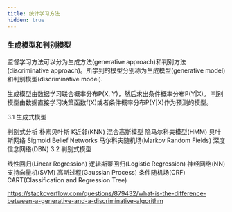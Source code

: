 ```yaml
---
title: 统计学习方法
hidden: true
---
```



### 生成模型和判别模型

监督学习方法可以分为生成方法(generative approach)和判别方法(discriminative approach)。所学到的模型分别称为生成模型(generative model)和判别模型(discriminative model).

生成模型由数据学习联合概率分布P(X, Y)，然后求出条件概率分布P(Y|X)。
判别模型由数据直接学习决策函数f(X)或者条件概率分布P(Y|X)作为预测的模型。


3.1 生成式模型

判别式分析
朴素贝叶斯
K近邻(KNN)
混合高斯模型
隐马尔科夫模型(HMM)
贝叶斯网络
Sigmoid Belief Networks
马尔科夫随机场(Markov Random Fields)
深度信念网络(DBN)
  3.2 判别式模型

线性回归(Linear Regression)
逻辑斯蒂回归(Logistic Regression)
神经网络(NN)
支持向量机(SVM)
高斯过程(Gaussian Process)
条件随机场(CRF)
CART(Classification and Regression Tree)

https://stackoverflow.com/questions/879432/what-is-the-difference-between-a-generative-and-a-discriminative-algorithm


